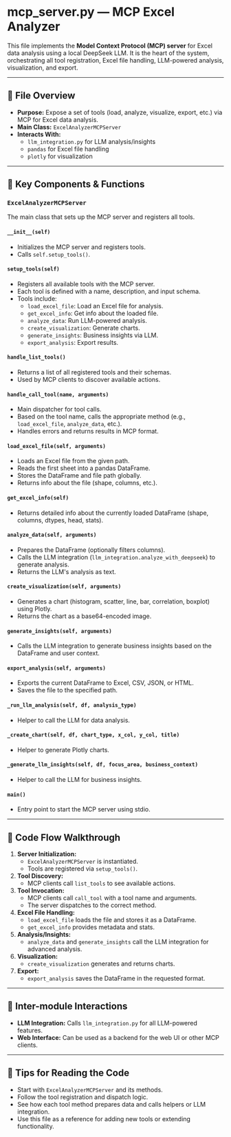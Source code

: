 # mcp_server.py — MCP Excel Analyzer

This file implements the **Model Context Protocol (MCP) server** for Excel data analysis using a local DeepSeek LLM. It is the heart of the system, orchestrating all tool registration, Excel file handling, LLM-powered analysis, visualization, and export.

---

## 📄 **File Overview**
- **Purpose:** Expose a set of tools (load, analyze, visualize, export, etc.) via MCP for Excel data analysis.
- **Main Class:** `ExcelAnalyzerMCPServer`
- **Interacts With:**
  - `llm_integration.py` for LLM analysis/insights
  - `pandas` for Excel file handling
  - `plotly` for visualization

---

## 🧩 **Key Components & Functions**

### `ExcelAnalyzerMCPServer`
The main class that sets up the MCP server and registers all tools.

#### `__init__(self)`
- Initializes the MCP server and registers tools.
- Calls `self.setup_tools()`.

#### `setup_tools(self)`
- Registers all available tools with the MCP server.
- Each tool is defined with a name, description, and input schema.
- Tools include:
  - `load_excel_file`: Load an Excel file for analysis.
  - `get_excel_info`: Get info about the loaded file.
  - `analyze_data`: Run LLM-powered analysis.
  - `create_visualization`: Generate charts.
  - `generate_insights`: Business insights via LLM.
  - `export_analysis`: Export results.

#### `handle_list_tools()`
- Returns a list of all registered tools and their schemas.
- Used by MCP clients to discover available actions.

#### `handle_call_tool(name, arguments)`
- Main dispatcher for tool calls.
- Based on the tool name, calls the appropriate method (e.g., `load_excel_file`, `analyze_data`, etc.).
- Handles errors and returns results in MCP format.

#### `load_excel_file(self, arguments)`
- Loads an Excel file from the given path.
- Reads the first sheet into a pandas DataFrame.
- Stores the DataFrame and file path globally.
- Returns info about the file (shape, columns, etc.).

#### `get_excel_info(self)`
- Returns detailed info about the currently loaded DataFrame (shape, columns, dtypes, head, stats).

#### `analyze_data(self, arguments)`
- Prepares the DataFrame (optionally filters columns).
- Calls the LLM integration (`llm_integration.analyze_with_deepseek`) to generate analysis.
- Returns the LLM's analysis as text.

#### `create_visualization(self, arguments)`
- Generates a chart (histogram, scatter, line, bar, correlation, boxplot) using Plotly.
- Returns the chart as a base64-encoded image.

#### `generate_insights(self, arguments)`
- Calls the LLM integration to generate business insights based on the DataFrame and user context.

#### `export_analysis(self, arguments)`
- Exports the current DataFrame to Excel, CSV, JSON, or HTML.
- Saves the file to the specified path.

#### `_run_llm_analysis(self, df, analysis_type)`
- Helper to call the LLM for data analysis.

#### `_create_chart(self, df, chart_type, x_col, y_col, title)`
- Helper to generate Plotly charts.

#### `_generate_llm_insights(self, df, focus_area, business_context)`
- Helper to call the LLM for business insights.

#### `main()`
- Entry point to start the MCP server using stdio.

---

## 🔄 **Code Flow Walkthrough**

1. **Server Initialization:**
   - `ExcelAnalyzerMCPServer` is instantiated.
   - Tools are registered via `setup_tools()`.
2. **Tool Discovery:**
   - MCP clients call `list_tools` to see available actions.
3. **Tool Invocation:**
   - MCP clients call `call_tool` with a tool name and arguments.
   - The server dispatches to the correct method.
4. **Excel File Handling:**
   - `load_excel_file` loads the file and stores it as a DataFrame.
   - `get_excel_info` provides metadata and stats.
5. **Analysis/Insights:**
   - `analyze_data` and `generate_insights` call the LLM integration for advanced analysis.
6. **Visualization:**
   - `create_visualization` generates and returns charts.
7. **Export:**
   - `export_analysis` saves the DataFrame in the requested format.

---

## 🤝 **Inter-module Interactions**
- **LLM Integration:** Calls `llm_integration.py` for all LLM-powered features.
- **Web Interface:** Can be used as a backend for the web UI or other MCP clients.

---

## 📝 **Tips for Reading the Code**
- Start with `ExcelAnalyzerMCPServer` and its methods.
- Follow the tool registration and dispatch logic.
- See how each tool method prepares data and calls helpers or LLM integration.
- Use this file as a reference for adding new tools or extending functionality. 